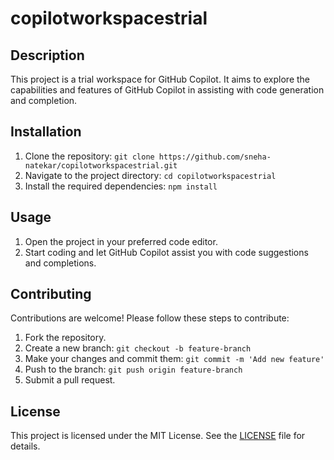 # copilotworkspacestrial

## Description
This project is a trial workspace for GitHub Copilot. It aims to explore the capabilities and features of GitHub Copilot in assisting with code generation and completion.

## Installation
1. Clone the repository: `git clone https://github.com/sneha-natekar/copilotworkspacestrial.git`
2. Navigate to the project directory: `cd copilotworkspacestrial`
3. Install the required dependencies: `npm install`

## Usage
1. Open the project in your preferred code editor.
2. Start coding and let GitHub Copilot assist you with code suggestions and completions.

## Contributing
Contributions are welcome! Please follow these steps to contribute:
1. Fork the repository.
2. Create a new branch: `git checkout -b feature-branch`
3. Make your changes and commit them: `git commit -m 'Add new feature'`
4. Push to the branch: `git push origin feature-branch`
5. Submit a pull request.

## License
This project is licensed under the MIT License. See the [LICENSE](LICENSE) file for details.
